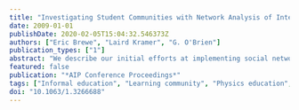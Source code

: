```yaml
---
title: "Investigating Student Communities with Network Analysis of Interactions in a Physics Learning Center"
date: 2009-01-01
publishDate: 2020-02-05T15:04:32.546373Z
authors: ["Eric Brewe", "Laird Kramer", "G. O'Brien"]
publication_types: ["1"]
abstract: "We describe our initial efforts at implementing social network analysis to visualize and quantify student interactions in Florida International University's Physics Learning Center. Developing a sense of community among students is one of the three pillars of an overall reform effort to increase participation in physics, and the sciences more broadly, at FIU. Our implementation of a research and learning community, embedded within a course reform effort, has led to increased recruitment and retention of physics majors. Finn and Rock [1997] link the academic and social integration of students to increased rates of retention. To identify these interactions, we have initiated an investigation that utilizes social network analysis to identify primary community participants. Community interactions are then characterized through the network's density and connectivity, shedding light on learning communities and participation. Preliminary results, further research questions, and future directions utilizing social network analysis are presented. © American Institute of Physics."
featured: false
publication: "*AIP Conference Proceedings*"
tags: ["Informal education", "Learning community", "Physics education", "Social network analysis"]
doi: "10.1063/1.3266688"
---
```


